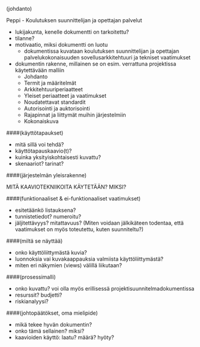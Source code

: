 

(johdanto)

Peppi - Koulutuksen suunnittelijan ja 
opettajan palvelut 

* lukijakunta, kenelle dokumentti on tarkoitettu?
* tilanne?
* motivaatio, miksi dokumentti on luotu 
	- dokumentissa kuvataan koulutuksen suunnittelijan ja opettajan 
	  palvelukokonaisuuden sovellusarkkitehtuuri ja tekniset vaatimukset
* dokumentin rakenne, millainen se on esim. verrattuna projektissa käytettävään malliin
	- Johdanto
	- Termit ja määritelmät
	- Arkkitehtuuriperiaatteet
	- Yleiset periaatteet ja vaatimukset 
	- Noudatettavat standardit
	- Autorisointi ja auktorisointi
	- Rajapinnat ja liittymät muihin järjestelmiin
	- Kokonaiskuva
	
	

####(käyttötapaukset)

* mitä sillä voi tehdä?
* käyttötapauskaavio(t)?
* kuinka yksityiskohtaisesti kuvattu?
* skenaariot? tarinat?

####(järjestelmän yleisrakenne)

MITÄ KAAVIOTEKNIIKOITA KÄYTETÄÄN? MIKSI?

####(funktionaaliset & ei-funktionaaliset vaatimukset)

* esitetäänkö listauksena?
* tunnistetiedot? numeroitu?
* jäljitettävyys? mitattavuus? (Miten voidaan jälkikäteen todentaa, että vaatimukset on myös toteutettu, kuten suunniteltu?)

####(miltä se näyttää)

* onko käyttöliittymästä kuvia?
* luonnoksia vai kuvakaappauksia valmiista käyttöliittymästä?
* miten eri näkymien (views) välillä liikutaan?

####(prosessimalli)

* onko kuvattu? voi olla myös erillisessä projektisuunnitelmadokumentissa
* resurssit? budjetti?
* riskianalyysi?

####(johtopäätökset, oma mielipide)

* mikä tekee hyvän dokumentin?
* onko tämä sellainen? miksi?
* kaavioiden käyttö: laatu? määrä? hyöty?